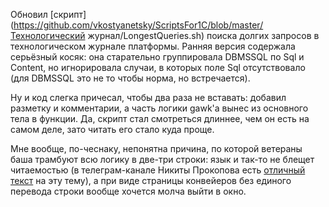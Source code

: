 Обновил [скрипт](https://github.com/vkostyanetsky/ScriptsFor1C/blob/master/Технологический журнал/LongestQueries.sh) поиска долгих запросов в технологическом журнале платформы. Ранняя версия содержала серьёзный косяк: она старательно группировала DBMSSQL по Sql и Content, но игнорировала случаи, в которых поле Sql отсутствовало (для DBMSSQL это не то чтобы норма, но встречается).

Ну и код слегка причесал, чтобы два раза не вставать: добавил разметку и комментарии, а часть логики gawk'а вынес из основного тела в функции. Да, скрипт стал смотреться длиннее, чем он есть на самом деле, зато читать его стало куда проще.

Мне вообще, по-чеснаку, непонятна причина, по которой ветераны баша трамбуют всю логику в две-три строки: язык и так-то не блещет читаемостью (в телеграм-канале Никиты Прокопова есть [отличный текст](https://t.me/nikitonsky_pub/55) на эту тему), а при виде страницы конвейеров без единого перевода строки вообще хочется молча выйти в окно.